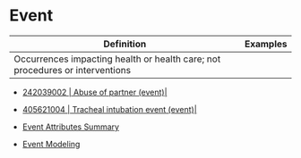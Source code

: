 # Event

Definition| Examples  
---|---  
Occurrences impacting health or health care; not procedures or interventions| 

  * [ 242039002 | Abuse of partner (event)|](http://snomed.info/id/242039002 "242039002 | Abuse of partner \(event\) |")
  * [ 405621004 | Tracheal intubation event (event)|](http://snomed.info/id/405621004 "405621004 | Tracheal intubation event \(event\) |")

  
  
  

  * [Event Attributes Summary](Event-Attributes-Summary_174690592.html)
  * [Event Modeling](Event-Modeling_174690593.html)

